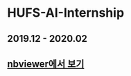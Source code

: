 # HUFS-AI-Internship
## 2019.12 - 2020.02
## [nbviewer에서 보기](https://nbviewer.jupyter.org/github/pgy11/HUFS-AI-Internship/tree/main/)
